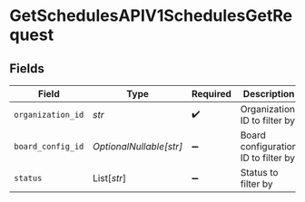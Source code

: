 # GetSchedulesAPIV1SchedulesGetRequest


## Fields

| Field                               | Type                                | Required                            | Description                         |
| ----------------------------------- | ----------------------------------- | ----------------------------------- | ----------------------------------- |
| `organization_id`                   | *str*                               | :heavy_check_mark:                  | Organization ID to filter by        |
| `board_config_id`                   | *OptionalNullable[str]*             | :heavy_minus_sign:                  | Board configuration ID to filter by |
| `status`                            | List[*str*]                         | :heavy_minus_sign:                  | Status to filter by                 |